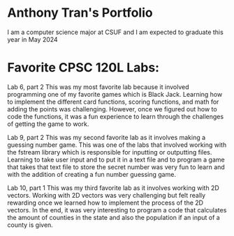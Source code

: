 # Anthony Tran's Portfolio

I am a computer science major at CSUF and I am expected to graduate this year in May 2024

# Favorite CPSC 120L Labs:

Lab 6, part 2
This was my most favorite lab because it involved programming one of my favorite games which is Black Jack. Learning how to implement the different card functions, scoring functions, and math for adding the points was challenging. However, once we figured out how to code the functions, it was a fun experience to learn through the challenges of getting the game to work.

Lab 9, part 2
This was my second favorite lab as it involves making a guessing number game. This was one of the labs that involved working with the fstream library which is responsible for inputting or outputting files. Learning to take user input and to put it in a text file and to program a game that takes that text file to store the secret number was very fun to learn and with the addition of creating a fun number guessing game. 

Lab 10, part 1
This was my third favorite lab as it involves working with 2D vectors. Working with 2D vectors was very challenging but felt really rewarding once we learned how to implement the process of the 2D vectors. In the end, it was very interesting to program a code that calculates the amount of counties in the state and also the population if an input of a county is given. 
